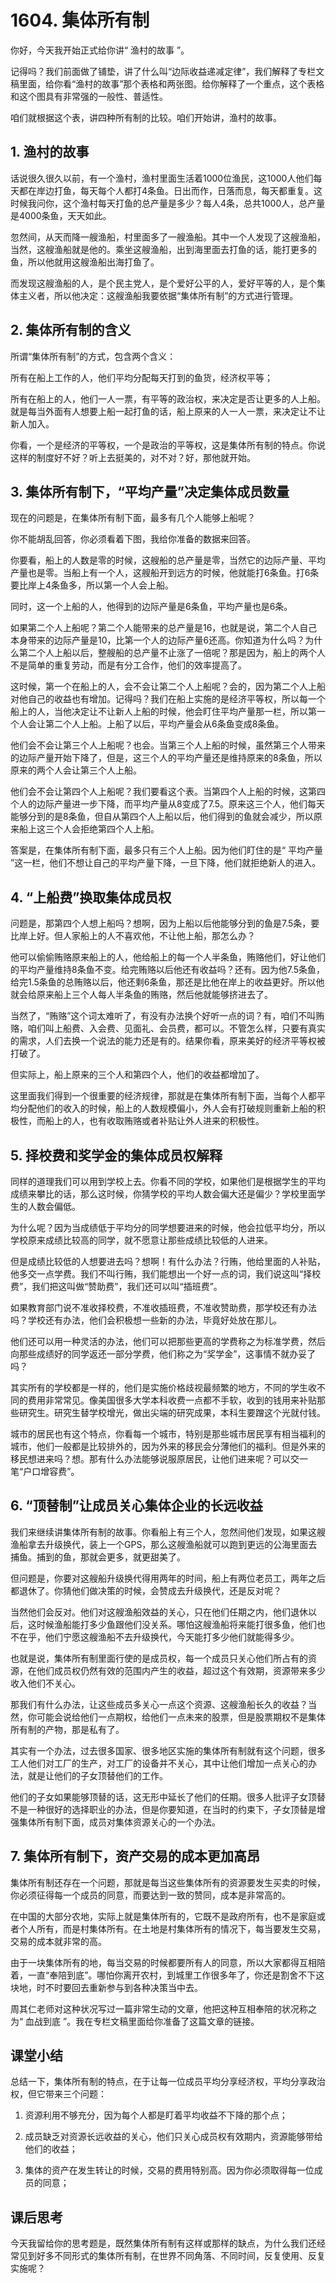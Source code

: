 # 1604. 集体所有制
你好，今天我开始正式给你讲“ 渔村的故事 ”。

记得吗？我们前面做了铺垫，讲了什么叫“边际收益递减定律”，我们解释了专栏文稿里面，给你看“渔村的故事”那个表格和两张图。给你解释了一个重点，这个表格和这个图具有非常强的一般性、普适性。

咱们就根据这个表，讲四种所有制的比较。咱们开始讲，渔村的故事。

## 1. 渔村的故事
话说很久很久以前，有一个渔村，渔村里面生活着1000位渔民，这1000人他们每天都在岸边打鱼，每天每个人都打4条鱼。日出而作，日落而息，每天都重复。这时候我问你，这个渔村每天打鱼的总产量是多少？每人4条，总共1000人，总产量是4000条鱼，天天如此。

忽然间，从天而降一艘渔船，村里面多了一艘渔船。其中一个人发现了这艘渔船，当然，这艘渔船就是他的。乘坐这艘渔船，出到海里面去打鱼的话，能打更多的鱼，所以他就用这艘渔船出海打鱼了。

而发现这艘渔船的人，是个民主党人，是个爱好公平的人，爱好平等的人，是个集体主义者，所以他决定：这艘渔船我要依据“集体所有制”的方式进行管理。

## 2. 集体所有制的含义
所谓“集体所有制”的方式，包含两个含义：

所有在船上工作的人，他们平均分配每天打到的鱼货，经济权平等；

所有在船上的人，他们一人一票，有平等的政治权，来决定是否让更多的人上船。就是每当外面有人想要上船一起打鱼的话，船上原来的人一人一票，来决定让不让新人加入。

你看，一个是经济的平等权，一个是政治的平等权，这是集体所有制的特点。你说这样的制度好不好？听上去挺美的，对不对？好，那他就开始。

## 3. 集体所有制下，“平均产量”决定集体成员数量
现在的问题是，在集体所有制下面，最多有几个人能够上船呢？

你不能胡乱回答，你必须看着下图，我给你准备的数据来回答。

你要看，船上的人数是零的时候，这艘船的总产量是零，当然它的边际产量、平均产量也是零。当船上有一个人，这艘船开到远方的时候，他就能打6条鱼。打6条要比岸上4条鱼多，所以第一个人会上船。

同时，这一个上船的人，他得到的边际产量是6条鱼，平均产量也是6条。

如果第二个人上船呢？第二个人能带来的总产量是16，也就是说，第二个人自己本身带来的边际产量是10，比第一个人的边际产量6还高。你知道为什么吗？为什么第二个人上船以后，整艘船的总产量不止涨了一倍呢？那是因为，船上的两个人不是简单的重复劳动，而是有分工合作，他们的效率提高了。

这时候，第一个在船上的人，会不会让第二个人上船呢？会的，因为第二个人上船对他自己的收益也有增加。记得吗？我们在船上实施的是经济平等权，所以每一个船上的人，当他决定让不让新人上船的时候，他会盯住平均产量那一栏，所以第一个人会让第二个人上船。上船了以后，平均产量会从6条鱼变成8条鱼。

他们会不会让第三个人上船呢？也会。当第三个人上船的时候，虽然第三个人带来的边际产量开始下降了，但是，这三个人的平均产量还是维持原来的8条鱼，所以原来的两个人会让第三个人上船。

他们会不会让第四个人上船呢？我们要看这个表。当第四个人上船的时候，这第四个人的边际产量进一步下降，而平均产量从8变成了7.5。原来这三个人，他们每天能够分到的是8条鱼，但自从第四个人上船以后，他们得到的鱼就会减少，所以原来船上这三个人会拒绝第四个人上船。

答案是，在集体所有制下面，最多只有三个人上船。因为他们盯住的是“ 平均产量 ”这一栏，他们不想让自己的平均产量下降，一旦下降，他们就拒绝新人的进入。

## 4. “上船费”换取集体成员权
问题是，那第四个人想上船吗？想啊，因为上船以后他能够分到的鱼是7.5条，要比岸上好。但人家船上的人不喜欢他，不让他上船，那怎么办？

他可以偷偷贿赂原来船上的人，他给船上的每一个人半条鱼，贿赂他们，好让他们的平均产量维持8条鱼不变。给完贿赂以后他还有收益吗？还有。因为他7.5条鱼，给完1.5条鱼的总贿赂以后，他还剩6条鱼，那还是比他在岸上的收益更好。所以他就会给原来船上三个人每人半条鱼的贿赂，然后他就能够挤进去了。

当然了，“贿赂”这个词太难听了，有没有办法换个好听一点的词？有，咱们不叫贿赂，咱们叫上船费、入会费、见面礼、会员费，都可以。不管怎么样，只要有真实的需求，人们去换一个说法的能力还是有的。结果你看，原来美好的经济平等权被打破了。

但实际上，船上原来的三个人和第四个人，他们的收益都增加了。

这里面我们得到一个很重要的经济规律，那就是在集体所有制下面，当每个人都平均分配他们的收入的时候，船上的人数规模偏小，外人会有打破规则重新上船的积极性，而船上的人，也有收取贿赂或者补贴让外人进来的积极性。

## 5. 择校费和奖学金的集体成员权解释
同样的道理我们可以用到学校上去。你看不同的学校，如果他们是根据学生的平均成绩来攀比的话，那么这时候，你猜学校的平均人数会偏大还是偏少？学校里面学生的人数会偏低。

为什么呢？因为当成绩低于平均分的同学想要进来的时候，他会拉低平均分，所以学校原来成绩比较高的同学，就不愿意让那些成绩比较低的人进来。

但是成绩比较低的人想要进去吗？想啊！有什么办法？行贿，他给里面的人补贴，他多交一点学费。我们不叫行贿，我们能想出一个好一点的词，我们说这叫“择校费”，我们把这叫做“赞助费”，我们还可以叫“插班费”。

如果教育部门说不准收择校费，不准收插班费，不准收赞助费，那学校还有办法吗？学校还有办法，他们会积极想一些新的办法，毕竟好处放在那儿。

他们还可以用一种灵活的办法，他们可以把那些更高的学费称之为标准学费，然后向那些成绩好的同学返还一部分学费，他们称之为“奖学金”，这事情不就办妥了吗？

其实所有的学校都是一样的，他们是实施价格歧视最频繁的地方，不同的学生收不同的费用非常常见。像美国很多大学本科收费一点都不手软，收到的钱用来补贴那些研究生。研究生替学校增光，做出尖端的研究成果，本科生要蹭这个光就付钱。

城市的居民也有这个特点，你看每一个城市，特别是那些城市居民享有相当福利的城市，他们一般都是比较排外的，因为外来的移民会分薄他们的福利。但是外来的移民想进来吗？想。那有什么办法能够说服原居民，让他们进来呢？可以交一笔“户口增容费”。

## 6. “顶替制”让成员关心集体企业的长远收益
我们来继续讲集体所有制的故事。你看船上有三个人，忽然间他们发现，如果这艘渔船拿去升级换代，装上一个GPS，那么这艘渔船就可以跑到更远的公海里面去捕鱼。捕到的鱼，那就会更多，就更甜美了。

但问题是，你要对这艘船升级换代得用两年的时间，船上有两位老员工，两年之后都退休了。你猜他们做决策的时候，会赞成去升级换代，还是反对呢？

当然他们会反对。他们对这艘渔船效益的关心，只在他们任期之内，他们退休以后，这时候渔船能打多少鱼跟他们没关系。哪怕这艘渔船将来能打很多鱼，他们也不在乎，他们宁愿这艘渔船不去升级换代，今天能打多少他们就能得多少。

也就是说，集体所有制里面行使的是成员权，每一个成员只关心他们所占有的资源，在他们成员权仍然有效的范围内产生的收益，超过这个有效期，资源带来多少收入他们不关心。

那我们有什么办法，让这些成员多关心一点这个资源、这艘渔船长久的收益？当然，你可能会说给他们一点期权，给他们一点未来的股票，但是股票期权不是集体所有制的产物，那是私有了。

其实有一个办法，过去很多国家、很多地区实施的集体所有制就有这个问题，很多工人他们对工厂的生产，对工厂的设备并不关心，其中让他们增加一点关心的办法，就是让他们的子女顶替他们的工作。

他们的子女如果能够顶替的话，这无形中延长了他们的任期。很多人批评子女顶替不是一种很好的选择职业的办法，但是你要知道，在当时的约束下，子女顶替是增强集体所有制下面，成员对集体资源关心的一个办法。

## 7. 集体所有制下，资产交易的成本更加高昂
集体所有制还存在一个问题，那就是每当这些集体所有的资源要发生买卖的时候，你必须征得每一个成员的同意，而要达到一致的赞同，成本是非常高的。

在中国的大部分农地，实际上就是集体所有的，它既不是政府所有，也不是家庭或者个人所有，而是村集体所有。在土地是村集体所有的情况下，每当要发生交易，交易的成本就非常的高。

由于一块集体所有的地，每当交易的时候都要所有人的同意，所以大家都得互相陪着，一直“奉陪到底”。哪怕你离开农村，到城里工作很多年了，你还是割舍不下这块地，时不时要回去重新参与到各种决策当中去。

周其仁老师对这种状况写过一篇非常生动的文章，他把这种互相奉陪的状况称之为“ 血战到底 ”。我在专栏文稿里面给你准备了这篇文章的链接。

## 课堂小结
总结一下，集体所有制的特点，在于让每一位成员平均分享经济权，平均分享政治权，但它带来三个问题：

1. 资源利用不够充分，因为每个人都是盯着平均收益不下降的那个点；

2. 成员缺乏对资源长远收益的关心，他们只关心成员权有效期内，资源能够带给他们的收益；

3. 集体的资产在发生转让的时候，交易的费用特别高。因为你必须取得每一位成员的同意；

## 课后思考
今天我留给你的思考题是，既然集体所有制有这样或那样的缺点，为什么我们还经常见到好多不同形式的集体所有制，在世界不同角落、不同时间，反复使用、反复实施呢？